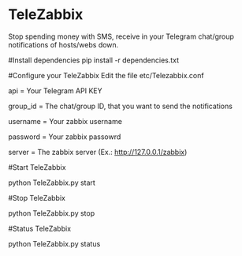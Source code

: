 # TeleZabbix
Stop spending money with SMS, receive in your Telegram chat/group notifications of hosts/webs down.

#Install dependencies
pip install -r dependencies.txt

#Configure your TeleZabbix
Edit the file etc/Telezabbix.conf

api = Your Telegram API KEY

group_id = The chat/group ID, that you want to send the notifications

username = Your zabbix username

password = Your zabbix passowrd

server = The zabbix server (Ex.: http://127.0.0.1/zabbix)

#Start TeleZabbix

python TeleZabbix.py start

#Stop TeleZabbix

python TeleZabbix.py stop

#Status TeleZabbix

python TeleZabbix.py status

